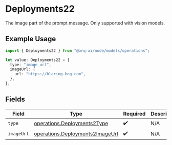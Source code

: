 # Deployments22

The image part of the prompt message. Only supported with vision models.

## Example Usage

```typescript
import { Deployments22 } from "@orq-ai/node/models/operations";

let value: Deployments22 = {
  type: "image_url",
  imageUrl: {
    url: "https://blaring-bog.com",
  },
};
```

## Fields

| Field                                                                              | Type                                                                               | Required                                                                           | Description                                                                        |
| ---------------------------------------------------------------------------------- | ---------------------------------------------------------------------------------- | ---------------------------------------------------------------------------------- | ---------------------------------------------------------------------------------- |
| `type`                                                                             | [operations.Deployments2Type](../../models/operations/deployments2type.md)         | :heavy_check_mark:                                                                 | N/A                                                                                |
| `imageUrl`                                                                         | [operations.Deployments2ImageUrl](../../models/operations/deployments2imageurl.md) | :heavy_check_mark:                                                                 | N/A                                                                                |